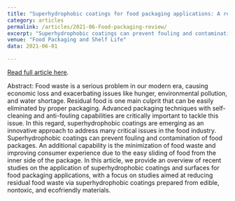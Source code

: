 ```yaml
---
title: "Superhydrophobic coatings for food packaging applications: A review"
category: articles
permalink: /articles/2021-06-Food-packaging-review/
excerpt: "Superhydrophobic coatings can prevent fouling and contamination of food packages. An additional capability is the minimization of food waste and improving consumer experience due to the easy sliding of food from the inner side of the package."
venue: "Food Packaging and Shelf Life"
data: 2021-06-01

---
```


<a href="https://doi.org/10.1016/j.fpsl.2022.100823">Read full article here</a>.

Abstract: Food waste is a serious problem in our modern era, causing economic loss and exacerbating issues like hunger, environmental pollution, and water shortage. Residual food is one main culprit that can be easily eliminated by proper packaging. Advanced packaging techniques with self-cleaning and anti-fouling capabilities are critically important to tackle this issue. In this regard, superhydrophobic coatings are emerging as an innovative approach to address many critical issues in the food industry. Superhydrophobic coatings can prevent fouling and contamination of food packages. An additional capability is the minimization of food waste and improving consumer experience due to the easy sliding of food from the inner side of the package. In this article, we provide an overview of recent studies on the application of superhydrophobic coatings and surfaces for food packaging applications, with a focus on studies aimed at reducing residual food waste via superhydrophobic coatings prepared from edible, nontoxic, and ecofriendly materials.

